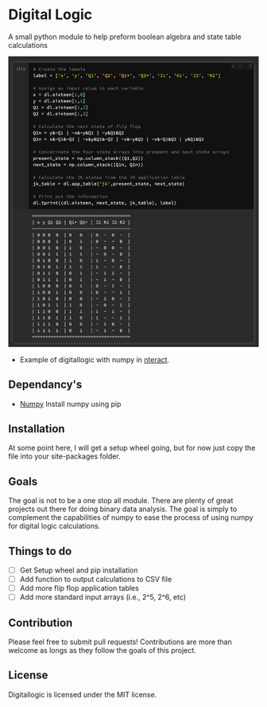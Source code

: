 # Digital Logic
A small python module to help preform boolean algebra and state table calculations

![Example](/images/example.png)
* Example of digitallogic with numpy in [nteract](https://nteract.io/).

## Dependancy's
 - [Numpy](https://docs.scipy.org/doc/numpy/reference/index.html)
 	Install numpy using pip

## Installation
At some point here, I will get a setup wheel going, but for now just copy the file into your site-packages folder.

## Goals
The goal is not to be a one stop all module. There are plenty of great projects out there for doing binary data analysis. The goal is simply to complement the capabilities of numpy to ease the process of using numpy for digital logic calculations. 

## Things to do
- [ ] Get Setup wheel and pip installation
- [ ] Add function to output calculations to CSV file
- [ ] Add more flip flop application tables
- [ ] Add more standard input arrays (i.e., 2^5, 2^6, etc)

## Contribution
Please feel free to submit pull requests! Contributions are more than welcome as longs as they follow the goals of this project.


## License
Digitallogic is licensed under the MIT license. 

